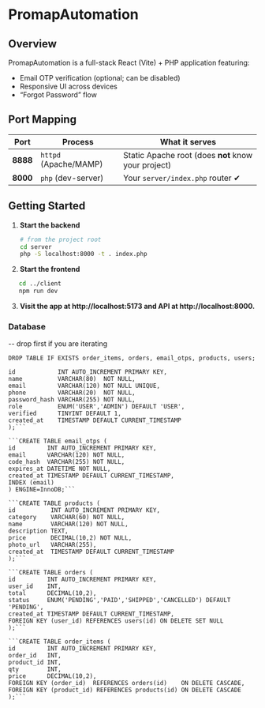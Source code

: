 # PromapAutomation

## Overview
PromapAutomation is a full-stack React (Vite) + PHP application featuring:
- Email OTP verification (optional; can be disabled)
- Responsive UI across devices
- “Forgot Password” flow

## Port Mapping
| Port   | Process               | What it serves                                      |
| ------ | --------------------- | --------------------------------------------------- |
| **8888** | `httpd` (Apache/MAMP) | Static Apache root (does **not** know your project) |
| **8000** | `php` (dev-server)    | Your `server/index.php` router ✔                    |

## Getting Started

1. **Start the backend**
   ```bash
   # from the project root
   cd server
   php -S localhost:8000 -t . index.php

2. **Start the frontend**
```bash
   cd ../client
   npm run dev
   ```
   
3. **Visit the app at http://localhost:5173 and API at http://localhost:8000.**

### Database 

-- drop first if you are iterating

```DROP TABLE IF EXISTS order_items, orders, email_otps, products, users;```

```CREATE TABLE users (
id            INT AUTO_INCREMENT PRIMARY KEY,
name          VARCHAR(80)  NOT NULL,
email         VARCHAR(120) NOT NULL UNIQUE,
phone         VARCHAR(20)  NOT NULL,
password_hash VARCHAR(255) NOT NULL,
role          ENUM('USER','ADMIN') DEFAULT 'USER',
verified      TINYINT DEFAULT 1,
created_at    TIMESTAMP DEFAULT CURRENT_TIMESTAMP
);```

```CREATE TABLE email_otps (
id         INT AUTO_INCREMENT PRIMARY KEY,
email      VARCHAR(120) NOT NULL,
code_hash  VARCHAR(255) NOT NULL,
expires_at DATETIME NOT NULL,
created_at TIMESTAMP DEFAULT CURRENT_TIMESTAMP,
INDEX (email)
) ENGINE=InnoDB;```

```CREATE TABLE products (
id          INT AUTO_INCREMENT PRIMARY KEY,
category    VARCHAR(60) NOT NULL,
name        VARCHAR(120) NOT NULL,
description TEXT,
price       DECIMAL(10,2) NOT NULL,
photo_url   VARCHAR(255),
created_at  TIMESTAMP DEFAULT CURRENT_TIMESTAMP
);```

```CREATE TABLE orders (
id         INT AUTO_INCREMENT PRIMARY KEY,
user_id    INT,
total      DECIMAL(10,2),
status     ENUM('PENDING','PAID','SHIPPED','CANCELLED') DEFAULT 'PENDING',
created_at TIMESTAMP DEFAULT CURRENT_TIMESTAMP,
FOREIGN KEY (user_id) REFERENCES users(id) ON DELETE SET NULL
);```

```CREATE TABLE order_items (
id         INT AUTO_INCREMENT PRIMARY KEY,
order_id   INT,
product_id INT,
qty        INT,
price      DECIMAL(10,2),
FOREIGN KEY (order_id)  REFERENCES orders(id)    ON DELETE CASCADE,
FOREIGN KEY (product_id) REFERENCES products(id) ON DELETE CASCADE
);```
